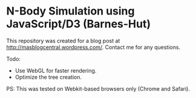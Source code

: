 N-Body Simulation using JavaScript/D3 (Barnes-Hut)
===================

This repository was created for a blog post at http://masblogcentral.wordpress.com/. Contact me for any questions.

Todo:
- Use WebGL for faster rendering.
- Optimize the tree creation.

PS: This was tested on Webkit-based browsers only (Chrome and Safari).
